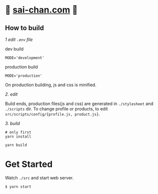 # 🎉 [sai-chan.com](https://sai-chan.com/) 🎉

## How to build

*1 edit `.env` file*

dev build
```
MODE='development'
```

production build
```
MODE='production'
```
On production building, js and css is minified.

*2. edit*

Build ends, production files(js and css) are generated in `./stylesheet` and `./scripts` dir.
To change profile or products, to edit `src/scripts/config/{profile.js, product.js}`.

*3. build*

```
# only first
yarn install

yarn build
```

# Get Started

Watch `./src` and start web server.
```
$ yarn start
```


